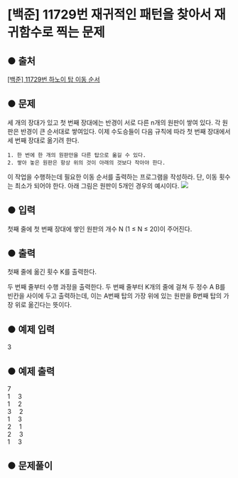 # [백준] 11729번 재귀적인 패턴을 찾아서 재귀함수로 찍는 문제
## ● 출처
[[백준] 11729번 하노이 탑 이동 순서](https://www.acmicpc.net/problem/11729)  

## ● 문제
세 개의 장대가 있고 첫 번째 장대에는 반경이 서로 다른 n개의 원판이 쌓여 있다. 각 원판은 반경이 큰 순서대로 쌓여있다. 이제 수도승들이 다음 규칙에 따라 첫 번째 장대에서 세 번째 장대로 옮기려 한다.

    1. 한 번에 한 개의 원판만을 다른 탑으로 옮길 수 있다.
    2. 쌓아 놓은 원판은 항상 위의 것이 아래의 것보다 작아야 한다.
이 작업을 수행하는데 필요한 이동 순서를 출력하는 프로그램을 작성하라. 단, 이동 횟수는 최소가 되어야 한다.
아래 그림은 원판이 5개인 경우의 예시이다.
![](https://onlinejudgeimages.s3-ap-northeast-1.amazonaws.com/problem/11729/hanoi.png)  

## ● 입력
첫째 줄에 첫 번째 장대에 쌓인 원판의 개수 N (1 ≤ N ≤ 20)이 주어진다.

## ● 출력
첫째 줄에 옮긴 횟수 K를 출력한다.

두 번째 줄부터 수행 과정을 출력한다. 두 번째 줄부터 K개의 줄에 걸쳐 두 정수 A B를 빈칸을 사이에 두고 출력하는데, 이는 A번째 탑의 가장 위에 있는 원판을 B번째 탑의 가장 위로 옮긴다는 뜻이다.

## ● 예제 입력
3

## ● 예제 출력
7  
1  3  
1  2  
3  2  
1  3  
2  1  
2  3  
1  3  

## ● 문제풀이
```python

```
